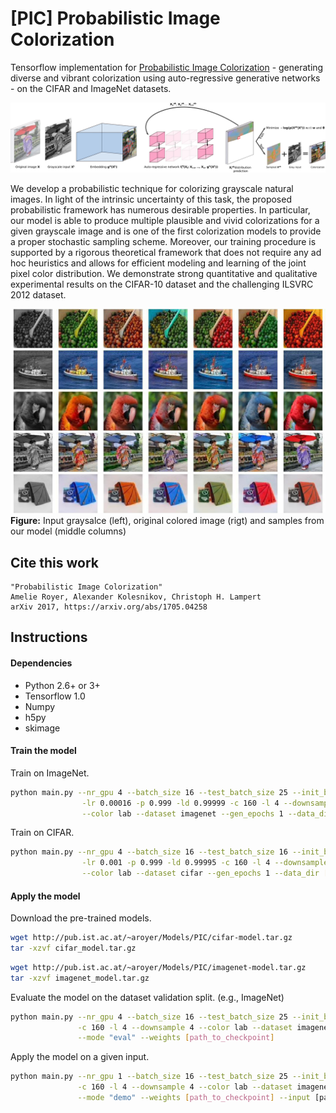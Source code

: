 # [PIC] Probabilistic Image Colorization
Tensorflow implementation for [Probabilistic Image Colorization](https://arxiv.org/abs/1705.04258) - generating diverse and vibrant colorization using auto-regressive generative networks - on the CIFAR and ImageNet datasets.


![model](examples/model.png)

We develop a probabilistic technique for colorizing grayscale natural images. In light of the intrinsic uncertainty of this task, the proposed probabilistic framework has numerous desirable properties. In particular, our model is able to produce multiple plausible and vivid colorizations for a given grayscale image and is one of the first colorization models to provide a proper stochastic sampling scheme. Moreover, our training procedure is supported by a rigorous theoretical framework that does not require any ad hoc heuristics and allows for efficient modeling and learning of the joint pixel color distribution. We demonstrate strong quantitative and qualitative experimental results on the CIFAR-10 dataset and the challenging ILSVRC 2012 dataset.


![sample1](examples/1.jpg)
![sample1](examples/11.jpg)
![sample1](examples/12.jpg)
![sample1](examples/3.jpg)
![sample1](examples/5.jpg)
**Figure:** Input graysalce (left), original colored image (rigt) and samples from our model (middle columns)

## Cite this work
```
"Probabilistic Image Colorization"
Amelie Royer, Alexander Kolesnikov, Christoph H. Lampert
arXiv 2017, https://arxiv.org/abs/1705.04258
```

## Instructions

#### Dependencies
  * Python 2.6+ or 3+
  * Tensorflow 1.0
  * Numpy
  * h5py
  * skimage
  
#### Train the model

Train on ImageNet.
```bash
python main.py --nr_gpu 4 --batch_size 16 --test_batch_size 25 --init_batch_size 100  \
                -lr 0.00016 -p 0.999 -ld 0.99999 -c 160 -l 4 --downsample 4            \
                --color lab --dataset imagenet --gen_epochs 1 --data_dir [data_dir]
```

Train on CIFAR.
```bash
python main.py --nr_gpu 4 --batch_size 16 --test_batch_size 16 --init_batch_size 100  \
                -lr 0.001 -p 0.999 -ld 0.99995 -c 160 -l 4 --downsample 2              \
                --color lab --dataset cifar --gen_epochs 1 --data_dir [data_dir]
```


#### Apply the model

Download the pre-trained models.
```bash
wget http://pub.ist.ac.at/~aroyer/Models/PIC/cifar-model.tar.gz
tar -xzvf cifar_model.tar.gz
```


```bash
wget http://pub.ist.ac.at/~aroyer/Models/PIC/imagenet-model.tar.gz
tar -xzvf imagenet_model.tar.gz
```

Evaluate the model on the dataset validation split.
(e.g., ImageNet)
```bash
python main.py --nr_gpu 4 --batch_size 16 --test_batch_size 25 --init_batch_size 100  \
               -c 160 -l 4 --downsample 4 --color lab --dataset imagenet --data_dir [data_dir] \
               --mode "eval" --weights [path_to_checkpoint]
```

Apply the model on a given input.
```bash
python main.py --nr_gpu 1 --batch_size 16 --test_batch_size 25 --init_batch_size 100  \
               -c 160 -l 4 --downsample 4 --color lab --dataset imagenet \
               --mode "demo" --weights [path_to_checkpoint] --input [path to grayscale image]
```
